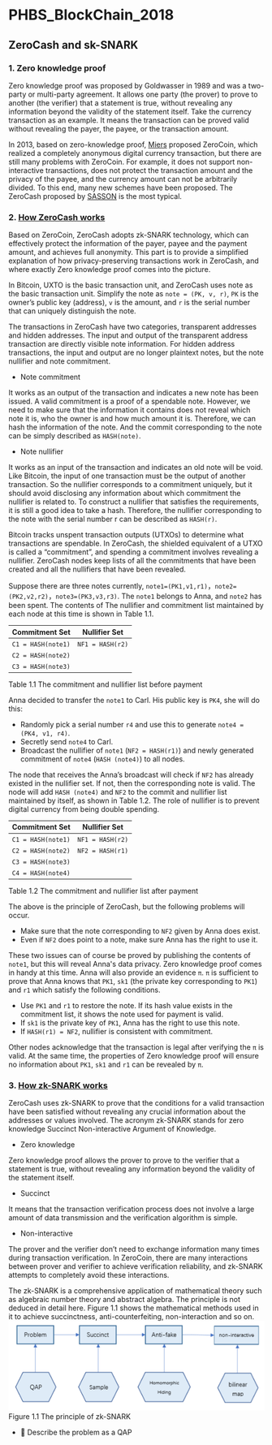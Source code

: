 # PHBS_BlockChain_2018

## ZeroCash and sk-SNARK

### 1. Zero knowledge proof
Zero knowledge proof was proposed by Goldwasser in 1989 and was a two-party or multi-party agreement. It allows one party (the prover) to prove to another (the verifier) that a statement is true, without revealing any information beyond the validity of the statement itself. Take the currency transaction as an example. It means the transaction can be proved valid without revealing the payer, the payee, or the transaction amount.

In 2013, based on zero-knowledge proof, [Miers](https://ieeexplore.ieee.org/document/6547123) proposed ZeroCoin, which realized a completely anonymous digital currency transaction, but there are still many problems with ZeroCoin. For example, it does not support non-interactive transactions, does not protect the transaction amount and the privacy of the payee, and the currency amount can not be arbitrarily divided. To this end, many new schemes have been proposed. The ZeroCash proposed by [SASSON](https://ieeexplore.ieee.org/document/6956581) is the most typical.

### 2. [How ZeroCash works](https://blog.z.cash/zcash-private-transactions/)
Based on ZeroCoin, ZeroCash adopts zk-SNARK technology, which can effectively protect the information of the payer, payee and the payment amount, and achieves full anonymity. This part is to provide a simplified explanation of how privacy-preserving transactions work in ZeroCash, and where exactly Zero knowledge proof comes into the picture.

In Bitcoin, UXTO is the basic transaction unit, and ZeroCash uses note as the basic transaction unit. Simplify the note as `note = (PK, v, r)`, `PK` is the owner’s public key (address), `v` is the amount, and `r` is the serial number that can uniquely distinguish the note. 

The transactions in ZeroCash have two categories, transparent addresses and hidden addresses. The input and output of the transparent address transaction are directly visible note information. For hidden address transactions, the input and output are no longer plaintext notes, but the note nullifier and note commitment.

* Note commitment

It works as an output of the transaction and indicates a new note has been issued. A valid commitment is a proof of a spendable note. However, we need to make sure that the information it contains does not reveal which note it is, who the owner is and how much amount it is. Therefore, we can hash the information of the note. And the commit corresponding to the note can be simply described as `HASH(note)`.

* Note nullifier

It works as an input of the transaction and indicates an old note will be void. Like Bitcoin, the input of one transaction must be the output of another transaction. So the nullifier corresponds to a commitment uniquely, but it should avoid disclosing any information about which commitment the nullifier is related to. To construct a nullifier that satisfies the requirements, it is still a good idea to take a hash. Therefore, the nullifier corresponding to the note with the serial number r can be described as `HASH(r)`.

Bitcoin tracks unspent transaction outputs (UTXOs) to determine what transactions are spendable. In ZeroCash, the shielded equivalent of a UTXO is called a “commitment”, and spending a commitment involves revealing a nullifier. ZeroCash nodes keep lists of all the commitments that have been created and all the nullifiers that have been revealed.

Suppose there are three notes currently, `note1=(PK1,v1,r1)`，`note2=(PK2,v2,r2)`，`note3=(PK3,v3,r3)`. The `note1` belongs to Anna, and `note2` has been spent. The contents of The nullifier and commitment list maintained by each node at this time is shown in Table 1.1.

Commitment Set | Nullifier Set
-------------- | -------------
`C1 = HASH(note1)` | `NF1 = HASH(r2)`
`C2 = HASH(note2)` |
`C3 = HASH(note3)` |

Table 1.1 The commitment and nullifier list before payment

Anna decided to transfer the `note1` to Carl. His public key is `PK4`, she will do this:
* Randomly pick a serial number `r4` and use this to generate `note4 = (PK4, v1, r4)`. 
* Secretly send `note4` to Carl.
* Broadcast the nullifier of `note1` (`NF2 = HASH(r1)`) and newly generated commitment of `note4` (`HASH (note4)`) to all nodes.

The node that receives the Anna’s broadcast will check if `NF2` has already existed in the nullifier set. If not, then the corresponding note is valid. The node will add `HASH (note4)` and `NF2` to the commit and nullifier list maintained by itself, as shown in Table 1.2. The role of nullifier is to prevent digital currency from being double spending.

Commitment Set | Nullifier Set
-------------- | -------------
`C1 = HASH(note1)` | `NF1 = HASH(r2)`
`C2 = HASH(note2)` | `NF2 = HASH(r1)`
`C3 = HASH(note3)` |
`C4 = HASH(note4)` |

Table 1.2 The commitment and nullifier list after payment

The above is the principle of ZeroCash, but the following problems will occur.
* Make sure that the note corresponding to `NF2` given by Anna does exist.
* Even if `NF2` does point to a note, make sure Anna has the right to use it.

These two issues can of course be proved by publishing the contents of `note1`, but this will reveal Anna's data privacy. Zero knowledge proof comes in handy at this time. Anna will also provide an evidence `π`. `π` is sufficient to prove that Anna knows that `PK1`, `sk1` (the private key corresponding to `PK1`) and `r1` which satisfy the following conditions.
* Use `PK1` and `r1` to restore the note. If its hash value exists in the commitment list, it shows  the note used for payment is valid.
* If `sk1` is the private key of `PK1`, Anna has the right to use this note.
* If `HASH(r1) = NF2`, nullifier is consistent with commitment.

Other nodes acknowledge that the transaction is legal after verifying the `π` is valid. At the same time, the properties of Zero knowledge proof will ensure no information about `PK1`, `sk1` and `r1` can be revealed by `π`. 

### 3. [How zk-SNARK works](https://z.cash/technology/zksnarks)
ZeroCash uses zk-SNARK to prove that the conditions for a valid transaction have been satisfied without revealing any crucial information about the addresses or values involved. The acronym zk-SNARK stands for zero knowledge Succinct Non-interactive Argument of Knowledge.
* Zero knowledge

Zero knowledge proof allows the prover to prove to the verifier that a statement is true, without revealing any information beyond the validity of the statement itself.
* Succinct

It means that the transaction verification process does not involve a large amount of data transmission and the verification algorithm is simple.
* Non-interactive

The prover and the verifier don’t need to exchange information many times during transaction verification. In ZeroCoin, there are many interactions between prover and verifier to achieve verification reliability, and zk-SNARK attempts to completely avoid these interactions.

The zk-SNARK is a comprehensive application of mathematical theory such as algebraic number theory and abstract algebra. The principle is not deduced in detail here. Figure 1.1 shows the mathematical methods used in it to achieve succinctness, anti-counterfeiting, non-interaction and so on.
<img width="648" alt="principle" src="https://github.com/YunxiaShi/PHBS_BlockChain_2018/blob/master/principle.jpg">
Figure 1.1 The principle of zk-SNARK

* 	Describe the problem as a QAP

